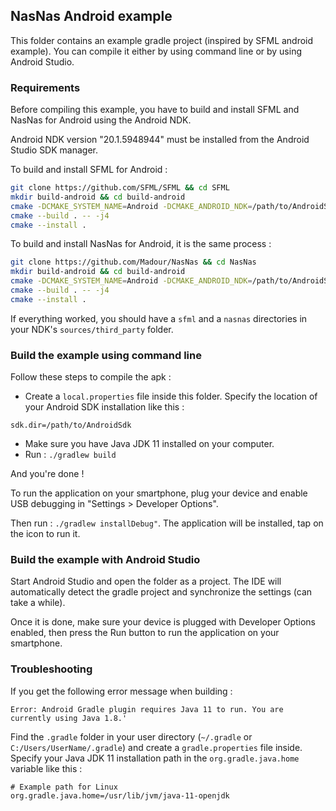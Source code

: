 ## NasNas Android example

This folder contains an example gradle project (inspired by SFML android example). 
You can compile it either by using command line or by using Android Studio.

### Requirements

Before compiling this example, you have to build and install SFML and NasNas for Android using the Android NDK.

Android NDK version "20.1.5948944" must be installed from the Android Studio SDK manager.

To build and install SFML for Android : 

```bash
git clone https://github.com/SFML/SFML && cd SFML
mkdir build-android && cd build-android
cmake -DCMAKE_SYSTEM_NAME=Android -DCMAKE_ANDROID_NDK=/path/to/AndroidSDK/ndk/20.1.5948944 -DCMAKE_ANDROID_ARCH_ABI=armeabi-v7a -DCMAKE_ANDROID_STL_TYPE=c++_static -DCMAKE_BUILD_TYPE=Debug ../..
cmake --build . -- -j4
cmake --install .
```

To build and install NasNas for Android, it is the same process :

```bash
git clone https://github.com/Madour/NasNas && cd NasNas
mkdir build-android && cd build-android
cmake -DCMAKE_SYSTEM_NAME=Android -DCMAKE_ANDROID_NDK=/path/to/AndroidSDK/ndk/20.1.5948944 -DCMAKE_ANDROID_ARCH_ABI=armeabi-v7a -DCMAKE_ANDROID_STL_TYPE=c++_static -DCMAKE_BUILD_TYPE=Debug ../..
cmake --build . -- -j4
cmake --install .
```

If everything worked, you should have a `sfml` and a `nasnas` directories in your NDK's `sources/third_party` folder.

### Build the example using command line

Follow these steps to compile the apk :

- Create a `local.properties` file inside this folder. 
Specify the location of your Android SDK installation like this :
```
sdk.dir=/path/to/AndroidSdk 
```

- Make sure you have Java JDK 11 installed on your computer.
- Run : `./gradlew build`

And you're done !

To run the application on your smartphone, plug your device and enable USB debugging in "Settings > Developer Options".

Then run : `./gradlew installDebug"`. The application will be installed, tap on the icon to run it.


### Build the example with Android Studio

Start Android Studio and open the folder as a project. The IDE will automatically detect the gradle project
and synchronize the settings (can take a while).

Once it is done, make sure your device is plugged with Developer Options enabled, then press the Run button to run 
the application on your smartphone.

### Troubleshooting

If you get the following error message when building : 

```
Error: Android Gradle plugin requires Java 11 to run. You are currently using Java 1.8.'
```

Find the `.gradle` folder in your user directory (`~/.gradle` or `C:/Users/UserName/.gradle`) and create a
`gradle.properties` file inside. Specify your Java JDK 11 installation path in the `org.gradle.java.home` variable like this :

```
# Example path for Linux
org.gradle.java.home=/usr/lib/jvm/java-11-openjdk
```